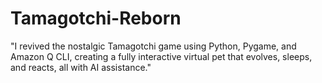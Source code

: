 # Tamagotchi-Reborn
"I revived the nostalgic Tamagotchi game using Python, Pygame, and Amazon Q CLI, creating a fully interactive virtual pet that evolves, sleeps, and reacts, all with AI assistance."
